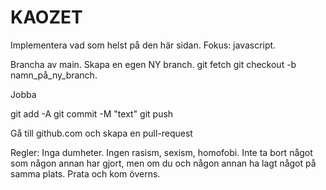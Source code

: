 # KAOZET

Implementera vad som helst på den här sidan. Fokus: javascript.

Brancha av main. Skapa en egen NY branch.
git fetch
git checkout -b namn_på_ny_branch.

Jobba

git add -A
git commit -M "text"
git push

Gå till github.com och skapa en pull-request

Regler:
Inga dumheter.
Ingen rasism, sexism, homofobi.
Inte ta bort något som någon annan har gjort, men om du och någon annan ha lagt något på samma plats. Prata och kom överns.
